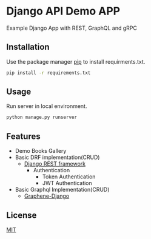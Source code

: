 # Django API Demo APP
Example Django App with REST, GraphQL and gRPC

## Installation
Use the package manager [pip](https://pip.pypa.io/en/stable/) to install requirments.txt.

```bash
pip install -r requirements.txt
```

## Usage
Run server in local environment.

```bash
python manage.py runserver
```

## Features
* Demo Books Gallery
* Basic DRF implementation(CRUD)
  * [Django REST framework](https://www.django-rest-framework.org/)
    * Authentication
      * Token Authentication
      * JWT Authentication
* Basic Graphql Implementation(CRUD)
  * [Graphene-Django](https://docs.graphene-python.org/projects/django/en/latest/)


## License
[MIT](https://choosealicense.com/licenses/mit/)